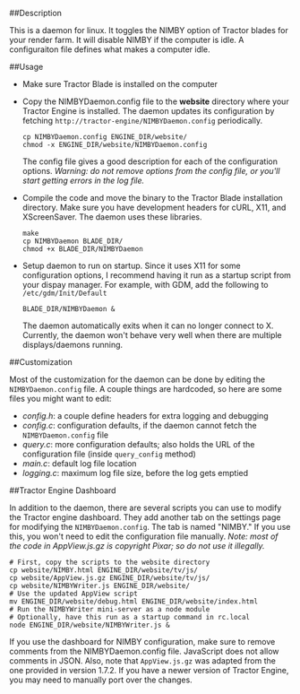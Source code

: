 ##Description

This is a daemon for linux. It toggles the NIMBY option of Tractor blades for your render farm. It will disable NIMBY if the computer is idle. A configuraiton file defines what makes a computer idle.

##Usage

- Make sure Tractor Blade is installed on the computer
- Copy the NIMBYDaemon.config file to the **website** directory where your Tractor Engine is installed. The daemon updates its configuration by fetching `http://tractor-engine/NIMBYDaemon.config` periodically.
    ```
    cp NIMBYDaemon.config ENGINE_DIR/website/
    chmod -x ENGINE_DIR/website/NIMBYDaemon.config
    ```
  The config file gives a good description for each of the configuration options. *Warning: do not remove options from the config file, or you'll start getting errors in the log file.*

- Compile the code and move the binary to the Tractor Blade installation directory. Make sure you have development headers for cURL, X11, and XScreenSaver. The daemon uses these libraries.
    ```
    make
    cp NIMBYDaemon BLADE_DIR/
    chmod +x BLADE_DIR/NIMBYDaemon
    ```
- Setup daemon to run on startup. Since it uses X11 for some configuration options, I recommend having it run as a startup script from your dispay manager. For example, with GDM, add the following to `/etc/gdm/Init/Default`

    ```
    BLADE_DIR/NIMBYDaemon &
    ```
    The daemon automatically exits when it can no longer connect to X. Currently, the daemon won't behave very well when there are multiple displays/daemons running.

##Customization

Most of the customization for the daemon can be done by editing the `NIMBYDaemon.config` file. A couple things are hardcoded, so here are some files you might want to edit:
- *config.h*: a couple define headers for extra logging and debugging
- *config.c*: configuration defaults, if the daemon cannot fetch the `NIMBYDaemon.config` file
- *query.c*: more configuration defaults; also holds the URL of the configuration file (inside `query_config` method)
- *main.c*: default log file location
- *logging.c*: maximum log file size, before the log gets emptied

##Tractor Engine Dashboard

In addition to the daemon, there are several scripts you can use to modify the Tractor engine dashboard. They add another tab on the settings page for modifying the `NIMBYDaemon.config`. The tab is named "NIMBY." If you use this, you won't need to edit the configuration file manually. *Note: most of the code in AppView.js.gz is copyright Pixar; so do not use it illegally.*

    # First, copy the scripts to the website directory
    cp website/NIMBY.html ENGINE_DIR/website/tv/js/
    cp website/AppView.js.gz ENGINE_DIR/website/tv/js/
    cp website/NIMBYWriter.js ENGINE_DIR/website/
    # Use the updated AppView script
    mv ENGINE_DIR/website/debug.html ENGINE_DIR/website/index.html
    # Run the NIMBYWriter mini-server as a node module
    # Optionally, have this run as a startup command in rc.local
    node ENGINE_DIR/website/NIMBYWriter.js &

If you use the dashboard for NIMBY configuration, make sure to remove comments from the NIMBYDaemon.config file. JavaScript does not allow comments in JSON. Also, note that `AppView.js.gz` was adapted from the one provided in version 1.7.2. If you have a newer version of Tractor Engine, you may need to manually port over the changes.
